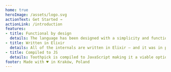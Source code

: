 ```yaml
---
home: true
heroImage: /assets/logo.svg
actionText: Get Started →
actionLink: /introduction
features:
- title: Functional by design
  details: The language has been designed with a simplicity and functional paradigm in mind.
- title: Written in Elixir
  details: All of the internals are written in Elixir — and it was in part an inspiration for Toothpick's syntax.
- title: Compiled to JS
  details: Toothpick is compiled to JavaScript making it a viable option for front-end and back-end use.
footer: Made with ♥️ in Kraków, Poland
---
```

